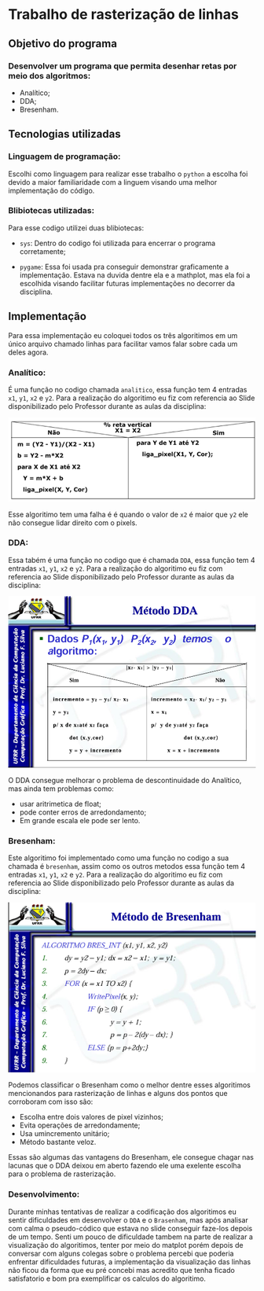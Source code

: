 # Trabalho de rasterização de linhas

## Objetivo do programa

### Desenvolver um programa que permita desenhar retas por meio dos algoritmos:

- Analítico;
- DDA;
- Bresenham.

## Tecnologias utilizadas

### Linguagem de programação: 

Escolhi como linguagem para realizar esse trabalho o ```python``` a escolha foi devido a maior familiaridade com a linguem visando uma melhor implementação do código.

### Blibiotecas utilizadas:

Para esse codigo utilizei duas blibiotecas: 

- ```sys```: Dentro do codigo foi utilizada para encerrar o programa corretamente;

- ```pygame```: Essa foi usada pra conseguir demonstrar graficamente a implementação. Estava na duvida dentre ela e a mathplot, mas ela foi a escolhida visando facilitar futuras implementações no decorrer da disciplina.

## Implementação

Para essa implementação eu coloquei todos os três algoritimos em um único arquivo chamado linhas para facilitar vamos falar sobre cada um deles agora.

### Analítico: 

É uma função no codigo chamada ```analitico```, essa função tem 4 entradas ```x1```, ```y1```, ```x2``` e ```y2```. Para a realização do algoritimo eu fiz com referencia ao Slide disponibilizado pelo Professor durante as aulas da disciplina: 

![Algoritimo Analítico](../assets/analitico.png)

Esse algoritimo tem uma falha é é quando o valor de ```x2``` é maior que ```y2``` ele não consegue lidar direito com o pixels. 

### DDA: 

Essa tabém é uma função no codigo que é chamada ```DDA```, essa função tem 4 entradas ```x1```, ```y1```, ```x2``` e ```y2```. Para a realização do algoritimo eu fiz com referencia ao Slide disponibilizado pelo Professor durante as aulas da disciplina: 

![Algoritimo DDA](../assets/DDA.png)

O DDA consegue melhorar o problema de descontinuidade do Analítico, mas ainda tem problemas como: 

- usar aritrimetica de float; 
- pode conter erros de arredondamento;
- Em grande escala ele pode ser lento.

### Bresenham: 

Este algoritimo foi implementado como uma função no codigo a sua chamada é ```bresenham```, assim como os outros metodos essa função tem 4 entradas ```x1```, ```y1```, ```x2``` e ```y2```. Para a realização do algoritimo eu fiz com referencia ao Slide disponibilizado pelo Professor durante as aulas da disciplina: 

![Algoritimo DDA](../assets/BRESENHAM.png)

Podemos classificar o Bresenham como o melhor dentre esses algoritimos mencionandos para rasterização de linhas e alguns dos pontos que corroboram com isso são: 

- Escolha entre dois valores de pixel vizinhos;
- Evita operações de arredondamente;
- Usa umincremento unitário;
- Método bastante veloz.

Essas são algumas das vantagens do Bresenham, ele consegue chagar nas lacunas que o DDA deixou em aberto fazendo ele uma exelente escolha para o problema de rasterização.

### Desenvolvimento: 

Durante minhas tentativas de realizar a codificação dos algoritimos eu sentir dificuldades em desenvolver o ```DDA``` e o ```Brasenham```, mas após analisar com calma o pseudo-códico que estava no slide conseguir faze-los depois de um tempo. Senti um pouco de dificuldade tambem na parte de realizar a visualização do algoritimos, tenter por meio do matplot porém depois de conversar com alguns colegas sobre o problema percebi que poderia enfrentar dificuldades futuras, a implementação da visualização das linhas não ficou da forma que eu pré concebi mas acredito que tenha ficado satisfatorio e bom pra exemplificar os calculos do algoritimo. 